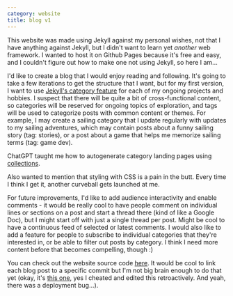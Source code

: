 ```yaml
---
category: website
title: blog v1
---
```


This website was made using Jekyll against my personal wishes, not that I have anything against Jekyll, but I didn't want to learn yet _another_ web framework. I wanted to host it on Github Pages because it's free and easy, and I couldn't figure out how to make one not using Jekyll, so here I am...

I'd like to create a blog that I would enjoy reading and following. It's going to take a few iterations to get the structure that I want, but for my first version, I want to use [Jekyll's category feature](https://jekyllrb.com/docs/posts/) for each of my ongoing projects and hobbies. I suspect that there will be quite a bit of cross-functional content, so categories will be reserved for ongoing topics of exploration, and tags will be used to categorize posts with common content or themes. For example, I may create a sailing category that I update regularly with updates to my sailing adventures, which may contain posts about a funny sailing story (tag: stories), or a post about a game that helps me memorize sailing terms (tag: game dev).

ChatGPT taught me how to autogenerate category landing pages using [collections](https://jekyllrb.com/docs/collections/).

Also wanted to mention that styling with CSS is a pain in the butt. Every time I think I get it, another curveball gets launched at me.

For future improvements, I'd like to add audience interactivity and enable comments - it would be really cool to have people comment on individual lines or sections on a post and start a thread there (kind of like a Google Doc), but I might start off with just a single thread per post. Might be cool to have a continuous feed of selected or latest comments. I would also like to add a feature for people to subscribe to individual categories that they're interested in, or be able to filter out posts by category. I think I need more content before that becomes compelling, though :)

You can check out the website source code [here](https://github.com/whhuang/whhuang.github.io). It would be cool to link each blog post to a specific commit but I'm not big brain enough to do that yet (okay, it's [this one](https://github.com/whhuang/whhuang.github.io/commit/070f6111aa8dfaf738a5c12053fc7977ff3b0e82), yes I cheated and edited this retroactively. And yeah, there was a deployment bug...).